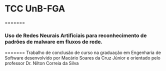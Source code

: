 # TCC UnB-FGA
=======
### Uso de Redes Neurais Artificiais para reconhecimento de padrões de malware em fluxos de rede.
=======
Trabalho de conclusão de curso na graduação em Engenharia de Software desenvolvido por Macário Soares da Cruz Júnior e orientado pelo professor Dr. Nilton Correia da Silva
